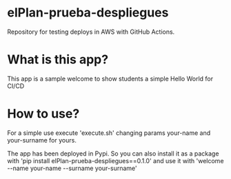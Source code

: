 # elPlan-prueba-despliegues
Repository for testing deploys in AWS with GitHub Actions.

# What is this app?
This app is a sample welcome to show students a simple Hello World for CI/CD

# How to use?
For a simple use execute 'execute.sh' changing params your-name and your-surname for yours.

The app has been deployed in Pypi. So you can also install it as a package with 'pip install elPlan-prueba-despliegues==0.1.0' and use it with
'welcome --name your-name --surname your-surname'


